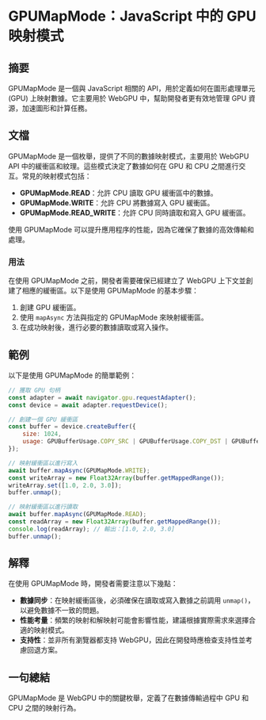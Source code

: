 <!--
Meta Description: # GPUMapMode：JavaScript 中的 GPU 映射模式 ## 摘要 GPUMapMode 是一個與 JavaScript 相關的 API，用於定義如何在圖形處理單元 (GPU) 上映射數據。它主要用於 WebGPU 中，幫助開發者更有效地管理 GPU 資源，加速圖形和計算任務。 ##...
Meta Keywords: gpumapmode, gpu, buffer, webgpu, cpu
-->

# GPUMapMode：JavaScript 中的 GPU 映射模式

## 摘要
GPUMapMode 是一個與 JavaScript 相關的 API，用於定義如何在圖形處理單元 (GPU) 上映射數據。它主要用於 WebGPU 中，幫助開發者更有效地管理 GPU 資源，加速圖形和計算任務。

## 文檔
GPUMapMode 是一個枚舉，提供了不同的數據映射模式，主要用於 WebGPU API 中的緩衝區和紋理。這些模式決定了數據如何在 GPU 和 CPU 之間進行交互。常見的映射模式包括：

- **GPUMapMode.READ**：允許 CPU 讀取 GPU 緩衝區中的數據。
- **GPUMapMode.WRITE**：允許 CPU 將數據寫入 GPU 緩衝區。
- **GPUMapMode.READ_WRITE**：允許 CPU 同時讀取和寫入 GPU 緩衝區。

使用 GPUMapMode 可以提升應用程序的性能，因為它確保了數據的高效傳輸和處理。

### 用法
在使用 GPUMapMode 之前，開發者需要確保已經建立了 WebGPU 上下文並創建了相應的緩衝區。以下是使用 GPUMapMode 的基本步驟：

1. 創建 GPU 緩衝區。
2. 使用 `mapAsync` 方法與指定的 GPUMapMode 來映射緩衝區。
3. 在成功映射後，進行必要的數據讀取或寫入操作。

## 範例
以下是使用 GPUMapMode 的簡單範例：

```javascript
// 獲取 GPU 句柄
const adapter = await navigator.gpu.requestAdapter();
const device = await adapter.requestDevice();

// 創建一個 GPU 緩衝區
const buffer = device.createBuffer({
    size: 1024,
    usage: GPUBufferUsage.COPY_SRC | GPUBufferUsage.COPY_DST | GPUBufferUsage.MAP_READ | GPUBufferUsage.MAP_WRITE
});

// 映射緩衝區以進行寫入
await buffer.mapAsync(GPUMapMode.WRITE);
const writeArray = new Float32Array(buffer.getMappedRange());
writeArray.set([1.0, 2.0, 3.0]);
buffer.unmap();

// 映射緩衝區以進行讀取
await buffer.mapAsync(GPUMapMode.READ);
const readArray = new Float32Array(buffer.getMappedRange());
console.log(readArray); // 輸出：[1.0, 2.0, 3.0]
buffer.unmap();
```

## 解釋
在使用 GPUMapMode 時，開發者需要注意以下幾點：

- **數據同步**：在映射緩衝區後，必須確保在讀取或寫入數據之前調用 `unmap()`，以避免數據不一致的問題。
- **性能考量**：頻繁的映射和解映射可能會影響性能，建議根據實際需求來選擇合適的映射模式。
- **支持性**：並非所有瀏覽器都支持 WebGPU，因此在開發時應檢查支持性並考慮回退方案。

## 一句總結
GPUMapMode 是 WebGPU 中的關鍵枚舉，定義了在數據傳輸過程中 GPU 和 CPU 之間的映射行為。